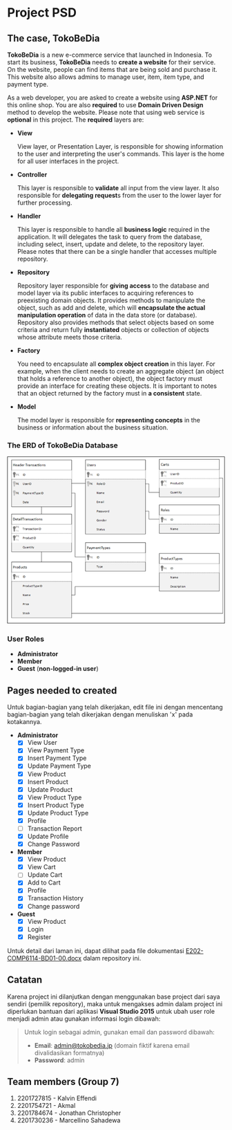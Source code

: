 # Project PSD

## The case, **TokoBeDia**

**TokoBeDia** is a new e-commerce service that launched in Indonesia. To start its business, **TokoBeDia** needs to **create a website** for their service. On the website, people can find items that are being sold and purchase it. This website also allows admins to manage user, item, item type, and payment type.

As a web developer, you are asked to create a website using **ASP.NET** for this online shop. You are also **required** to use **Domain Driven Design** method to develop the website. Please note that using web service is **optional** in this project. The **required** layers are:

- **View**

  View layer, or Presentation Layer, is responsible for showing information to the user and interpreting the user's commands. This layer is the home for all user interfaces in the project.

- **Controller**

  This layer is responsible to **validate** all input from the view layer. It also responsible for **delegating request**s from the user to the lower layer for further processing.

- **Handler**

  This layer is responsible to handle all **business logic** required in the application. It will delegates the task to query from the database, including select, insert, update and delete, to the repository layer. Please notes that there can be a single handler that accesses multiple repository. 

- **Repository**

  Repository layer responsible for **giving access** to the database and model layer via its public interfaces to acquiring references to preexisting domain objects. It provides methods to manipulate the object, such as add and delete, which will **encapsulate the actual manipulation operation** of data in the data store (or database). Repository also provides methods that select objects based on some criteria and return fully **instantiated** objects or collection of objects whose attribute meets those criteria.

- **Factory**

  You need to encapsulate all **complex object creation** in this layer. For example, when the client needs to create an aggregate object (an object that holds a reference to another object), the object factory must provide an interface for creating these objects. It is important to notes that an object returned by the factory must in **a consistent** state.

- **Model**

  The model layer is responsible for **representing concepts** in the business or information about the business situation.


### The ERD of TokoBeDia Database

![ERD TokoBeDia](erd-tokobedia.png)

### User Roles

- **Administrator**
- **Member**
- **Guest** (**non-logged-in user**)

## Pages needed to created

Untuk bagian-bagian yang telah dikerjakan, edit file ini dengan mencentang bagian-bagian yang telah dikerjakan dengan menuliskan 'x' pada kotakannya.

- **Administrator**
  + [x] View User
  + [x] View Payment Type
  + [x] Insert Payment Type
  + [x] Update Payment Type
  + [x] View Product
  + [x] Insert Product
  + [x] Update Product
  + [x] View Product Type
  + [x] Insert Product Type
  + [x] Update Product Type
  + [x] Profile
  + [ ] Transaction Report
  + [x] Update Profile
  + [x] Change Password

- **Member**
  + [x] View Product
  + [x] View Cart
  + [ ] Update Cart
  + [x] Add to Cart
  + [x] Profile
  + [x] Transaction History
  + [x] Change password

- **Guest**
  + [x] View Product
  + [x] Login
  + [x] Register

Untuk detail dari laman ini, dapat dilihat pada file dokumentasi [E202-COMP6114-BD01-00.docx](E202-COMP6114-BD01-00.docx) dalam repository ini.

## Catatan

Karena project ini dilanjutkan dengan menggunakan base project dari saya sendiri (pemilik repository), maka untuk mengakses admin dalam project ini diperlukan bantuan dari aplikasi **Visual Studio 2015** untuk ubah user role menjadi admin atau gunakan informasi login dibawah:

> Untuk login sebagai admin, gunakan email dan password dibawah:
>
> - **Email**: admin@tokobedia.jp (domain fiktif karena email divalidasikan formatnya)
> - **Password**: admin


## Team members (Group 7)

1. 2201727815 - Kalvin Effendi
2. 2201754721 - Akmal
3. 2201784674 - Jonathan Christopher
4. 2201730236 - Marcellino Sahadewa
